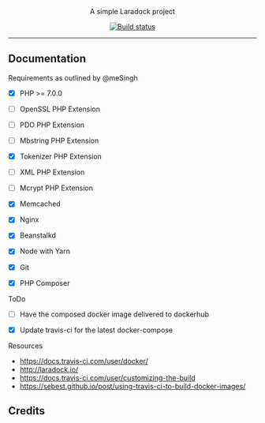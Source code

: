 <p align="center">A simple Laradock project</p>

<p align="center">
   <a href="https://travis-ci.org/abhi18av/S_A_I"><img src="https://travis-ci.org/abhi18av/S_A_I.svg?branch=master" alt="Build status"></a>
</p>




---

## Documentation

Requirements as outlined by @meSingh

- [x]   PHP >= 7.0.0

- [ ]   OpenSSL PHP Extension
- [ ]   PDO PHP Extension
- [ ]   Mbstring PHP Extension
- [x]   Tokenizer PHP Extension
- [ ]   XML PHP Extension
- [ ]   Mcrypt PHP Extension


- [x]   Memcached 
- [x]   Nginx
- [x]   Beanstalkd
- [x]   Node with Yarn


- [x]   Git 
- [x]   PHP Composer
    



ToDo
- [ ] Have the composed docker image delivered to dockerhub
- [X] Update travis-ci for the latest docker-compose


Resources
- https://docs.travis-ci.com/user/docker/
- http://laradock.io/
- https://docs.travis-ci.com/user/customizing-the-build
- https://sebest.github.io/post/using-travis-ci-to-build-docker-images/

## Credits


